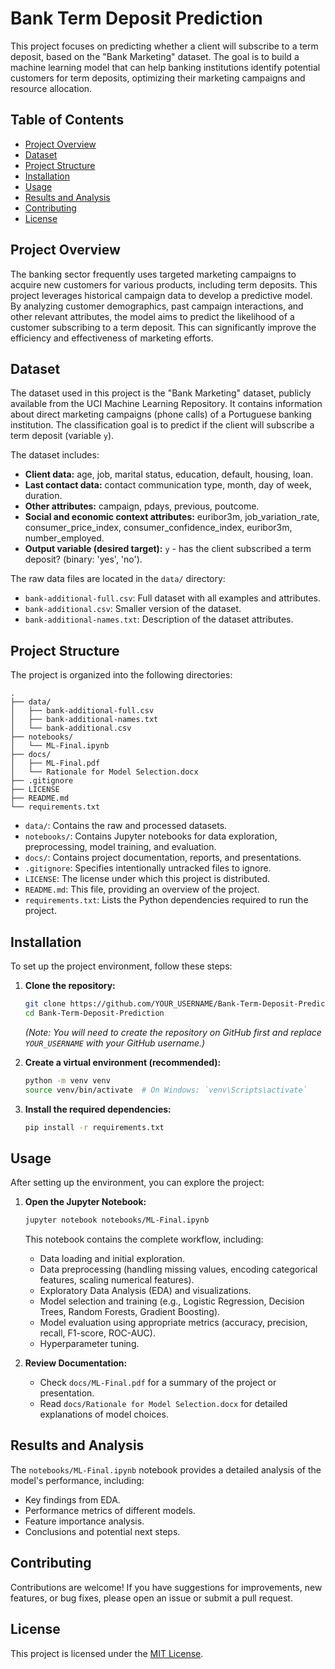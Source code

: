 # Bank Term Deposit Prediction

This project focuses on predicting whether a client will subscribe to a term deposit, based on the "Bank Marketing" dataset. The goal is to build a machine learning model that can help banking institutions identify potential customers for term deposits, optimizing their marketing campaigns and resource allocation.

## Table of Contents

- [Project Overview](#project-overview)
- [Dataset](#dataset)
- [Project Structure](#project-structure)
- [Installation](#installation)
- [Usage](#usage)
- [Results and Analysis](#results-and-analysis)
- [Contributing](#contributing)
- [License](#license)

## Project Overview

The banking sector frequently uses targeted marketing campaigns to acquire new customers for various products, including term deposits. This project leverages historical campaign data to develop a predictive model. By analyzing customer demographics, past campaign interactions, and other relevant attributes, the model aims to predict the likelihood of a customer subscribing to a term deposit. This can significantly improve the efficiency and effectiveness of marketing efforts.

## Dataset

The dataset used in this project is the "Bank Marketing" dataset, publicly available from the UCI Machine Learning Repository. It contains information about direct marketing campaigns (phone calls) of a Portuguese banking institution. The classification goal is to predict if the client will subscribe a term deposit (variable `y`).

The dataset includes:
- **Client data:** age, job, marital status, education, default, housing, loan.
- **Last contact data:** contact communication type, month, day of week, duration.
- **Other attributes:** campaign, pdays, previous, poutcome.
- **Social and economic context attributes:** euribor3m, job_variation_rate, consumer_price_index, consumer_confidence_index, euribor3m, number_employed.
- **Output variable (desired target):** `y` - has the client subscribed a term deposit? (binary: 'yes', 'no').

The raw data files are located in the `data/` directory:
- `bank-additional-full.csv`: Full dataset with all examples and attributes.
- `bank-additional.csv`: Smaller version of the dataset.
- `bank-additional-names.txt`: Description of the dataset attributes.

## Project Structure

The project is organized into the following directories:

```
.
├── data/
│   ├── bank-additional-full.csv
│   ├── bank-additional-names.txt
│   └── bank-additional.csv
├── notebooks/
│   └── ML-Final.ipynb
├── docs/
│   ├── ML-Final.pdf
│   └── Rationale for Model Selection.docx
├── .gitignore
├── LICENSE
├── README.md
└── requirements.txt
```

- `data/`: Contains the raw and processed datasets.
- `notebooks/`: Contains Jupyter notebooks for data exploration, preprocessing, model training, and evaluation.
- `docs/`: Contains project documentation, reports, and presentations.
- `.gitignore`: Specifies intentionally untracked files to ignore.
- `LICENSE`: The license under which this project is distributed.
- `README.md`: This file, providing an overview of the project.
- `requirements.txt`: Lists the Python dependencies required to run the project.

## Installation

To set up the project environment, follow these steps:

1.  **Clone the repository:**
    ```bash
    git clone https://github.com/YOUR_USERNAME/Bank-Term-Deposit-Prediction.git
    cd Bank-Term-Deposit-Prediction
    ```
    *(Note: You will need to create the repository on GitHub first and replace `YOUR_USERNAME` with your GitHub username.)*

2.  **Create a virtual environment (recommended):**
    ```bash
    python -m venv venv
    source venv/bin/activate  # On Windows: `venv\Scripts\activate`
    ```

3.  **Install the required dependencies:**
    ```bash
    pip install -r requirements.txt
    ```

## Usage

After setting up the environment, you can explore the project:

1.  **Open the Jupyter Notebook:**
    ```bash
    jupyter notebook notebooks/ML-Final.ipynb
    ```
    This notebook contains the complete workflow, including:
    - Data loading and initial exploration.
    - Data preprocessing (handling missing values, encoding categorical features, scaling numerical features).
    - Exploratory Data Analysis (EDA) and visualizations.
    - Model selection and training (e.g., Logistic Regression, Decision Trees, Random Forests, Gradient Boosting).
    - Model evaluation using appropriate metrics (accuracy, precision, recall, F1-score, ROC-AUC).
    - Hyperparameter tuning.

2.  **Review Documentation:**
    - Check `docs/ML-Final.pdf` for a summary of the project or presentation.
    - Read `docs/Rationale for Model Selection.docx` for detailed explanations of model choices.

## Results and Analysis

The `notebooks/ML-Final.ipynb` notebook provides a detailed analysis of the model's performance, including:
- Key findings from EDA.
- Performance metrics of different models.
- Feature importance analysis.
- Conclusions and potential next steps.

## Contributing

Contributions are welcome! If you have suggestions for improvements, new features, or bug fixes, please open an issue or submit a pull request.

## License

This project is licensed under the [MIT License](LICENSE).